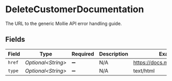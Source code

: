 # DeleteCustomerDocumentation

The URL to the generic Mollie API error handling guide.


## Fields

| Field                          | Type                           | Required                       | Description                    | Example                        |
| ------------------------------ | ------------------------------ | ------------------------------ | ------------------------------ | ------------------------------ |
| `href`                         | *Optional\<String>*            | :heavy_minus_sign:             | N/A                            | https://docs.mollie.com/errors |
| `type`                         | *Optional\<String>*            | :heavy_minus_sign:             | N/A                            | text/html                      |